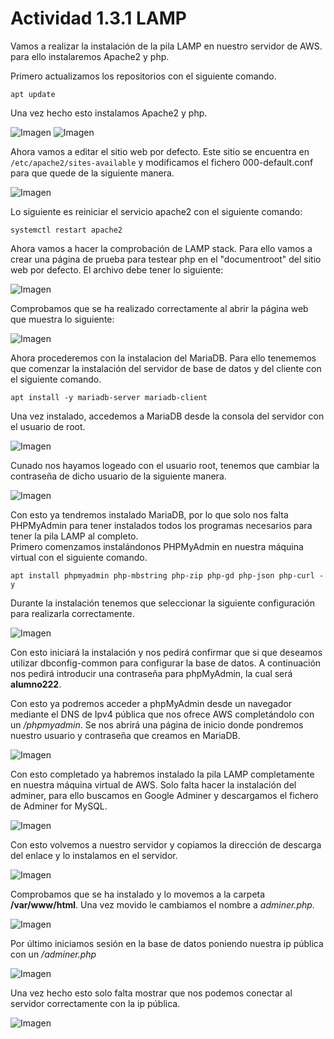 # Actividad 1.3.1 LAMP

Vamos a realizar la instalación de la pila LAMP en nuestro servidor de AWS. para ello instalaremos Apache2 y php.

Primero actualizamos los repositorios con el siguiente comando.
``` 
apt update
```
Una vez hecho esto instalamos Apache2 y php.

![Imagen](img/c1.PNG "Imagen")
![Imagen](img/c2.PNG "Imagen")

Ahora vamos a editar el sitio web por defecto. Este sitio se encuentra en ```/etc/apache2/sites-available``` y modificamos el fichero 000-default.conf para que quede de la siguiente manera.

![Imagen](img/c3.PNG "Imagen")

Lo siguiente es reiniciar el servicio apache2 con el siguiente comando:
``` 
systemctl restart apache2
```

Ahora vamos a hacer la comprobación de LAMP stack. Para ello vamos a crear una página de prueba para testear php en el "documentroot" del sitio web por defecto. El archivo debe tener lo siguiente:

![Imagen](img/c4.PNG "Imagen")

Comprobamos que se ha realizado correctamente al abrir la página web que muestra lo siguiente:

![Imagen](img/c5.PNG "Imagen")

Ahora procederemos con la instalacion del MariaDB. Para ello tenememos que comenzar la instalación del servidor de base de datos y del cliente con el siguiente comando.

``` 
apt install -y mariadb-server mariadb-client
```

Una vez instalado, accedemos a MariaDB desde la consola del servidor con el usuario de root.

![Imagen](img/c6.PNG "Imagen")

Cunado nos hayamos logeado con el usuario root, tenemos que cambiar la contraseña de dicho usuario de la siguiente manera.

![Imagen](img/c7.PNG "Imagen")

Con esto ya tendremos instalado MariaDB, por lo que solo nos falta PHPMyAdmin para tener instalados todos los programas necesarios para tener la pila LAMP al completo.  
Primero comenzamos instalándonos PHPMyAdmin en nuestra máquina virtual con el siguiente comando.

``` 
apt install phpmyadmin php-mbstring php-zip php-gd php-json php-curl -y 

```
Durante la instalación tenemos que seleccionar la siguiente configuración para realizarla correctamente.

![Imagen](img/c8.PNG "Imagen")

Con esto iniciará la instalación y nos pedirá confirmar que si que deseamos utilizar dbconfig-common para configurar la base de datos. A continuación nos pedirá introducir una contraseña para phpMyAdmin, la cual será **alumno222**.  

Con esto ya podremos acceder a phpMyAdmin desde un navegador mediante el DNS de Ipv4 pública que nos ofrece AWS completándolo con un */phpmyadmin*. Se nos abrirá una página de inicio donde pondremos nuestro usuario y contraseña que creamos en MariaDB.

![Imagen](img/c9.PNG "Imagen")

Con esto completado ya habremos instalado la pila LAMP completamente en nuestra máquina virtual de AWS. Solo falta hacer la instalación del adminer, para ello buscamos en Google Adminer y descargamos el fichero de Adminer for MySQL.

![Imagen](img/c10.PNG "Imagen")

Con esto volvemos a nuestro servidor y copiamos la dirección de descarga del enlace y lo instalamos en el servidor.

![Imagen](img/c11.PNG "Imagen")

Comprobamos que se ha instalado y lo movemos a la carpeta **/var/www/html**. Una vez movido le cambiamos el nombre a *adminer.php*.

![Imagen](img/c12.PNG "Imagen")

Por último iniciamos sesión en la base de datos poniendo nuestra ip pública con un */adminer.php*

![Imagen](img/c13.PNG "Imagen")

Una vez hecho esto solo falta mostrar que nos podemos conectar al servidor correctamente con la ip pública.

![Imagen](img/c14.PNG "Imagen")
